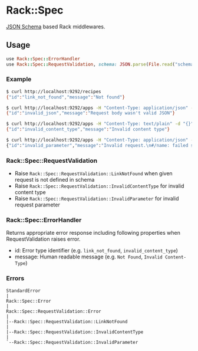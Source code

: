 # Rack::Spec
[JSON Schema](http://json-schema.org/) based Rack middlewares.

## Usage
```ruby
use Rack::Spec::ErrorHandler
use Rack::Spec::RequestValidation, schema: JSON.parse(File.read("schema.json")))
```

### Example
```sh
$ curl http://localhost:9292/recipes
{"id":"link_not_found","message":"Not found"}

$ curl http://localhost:9292/apps -H "Content-Type: application/json" -d "invalid-json"
{"id":"invalid_json","message":"Request body wasn't valid JSON"}

$ curl http://localhost:9292/apps -H "Content-Type: text/plain" -d "{}"
{"id":"invalid_content_type","message":"Invalid content type"}

$ curl http://localhost:9292/apps -H "Content-Type: application/json" -d '{"name":"x"}'
{"id":"invalid_parameter","message":"Invalid request.\n#/name: failed schema #/definitions/app/links/0/schema/properties/name: Expected string to match pattern \"/^[a-z][a-z0-9-]{3,50}$/\", value was: x."}
```

### Rack::Spec::RequestValidation
* Raise `Rack::Spec::RequestValidation::LinkNotFound` when given request is not defined in schema
* Raise `Rack::Spec::RequestValidation::InvalidContentType` for invalid content type
* Raise `Rack::Spec::RequestValidation::InvalidParameter` for invalid request parameter

### Rack::Spec::ErrorHandler
Returns appropriate error response including following properties when RequestValidation raises error.

* id: Error type identifier (e.g. `link_not_found`, `invalid_content_type`)
* message: Human readable message (e.g. `Not Found`, `Invalid Content-Type`)

### Errors
```
StandardError
|
Rack::Spec::Error
|
Rack::Spec::RequestValidation::Error
|
|--Rack::Spec::RequestValidation::LinkNotFound
|
|--Rack::Spec::RequestValidation::InvalidContentType
|
`--Rack::Spec::RequestValidation::InvalidParameter
```
